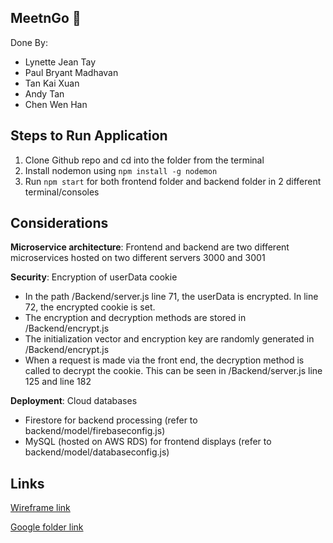## MeetnGo 🐝
Done By:
  * Lynette Jean Tay
  * Paul Bryant Madhavan
  * Tan Kai Xuan
  * Andy Tan
  * Chen Wen Han

## Steps to Run Application
1. Clone Github repo and cd into the folder from the terminal
2. Install nodemon using `npm install -g nodemon`
3. Run `npm start` for both frontend folder and backend folder in 2 different terminal/consoles

## Considerations
**Microservice architecture**: Frontend and backend are two different microservices hosted on two different servers 3000 and 3001

**Security**: Encryption of userData cookie
  * In the path /Backend/server.js line 71, the userData is encrypted. In line 72, the encrypted cookie is set.
  * The encryption and decryption methods are stored in /Backend/encrypt.js
  * The initialization vector and encryption key are randomly generated in /Backend/encrypt.js
  * When a request is made via the front end, the decryption method is called to decrypt the cookie. This can be seen in /Backend/server.js line 125 and line 182

**Deployment**: Cloud databases
  * Firestore for backend processing (refer to backend/model/firebaseconfig.js)
  * MySQL (hosted on AWS RDS) for frontend displays (refer to backend/model/databaseconfig.js)

## Links
[Wireframe link](https://www.figma.com/file/zuoyCpjDnOFwrtxNaL64uQ/MeetnGo?type=design&node-id=4-6&mode=design&t=WjtzAKiS5iyajR77-0)

[Google folder link](https://drive.google.com/drive/folders/1d6CA3nD4tObctO-d_Uqgg_Prw7Q5aQmf?usp=drive_link)
